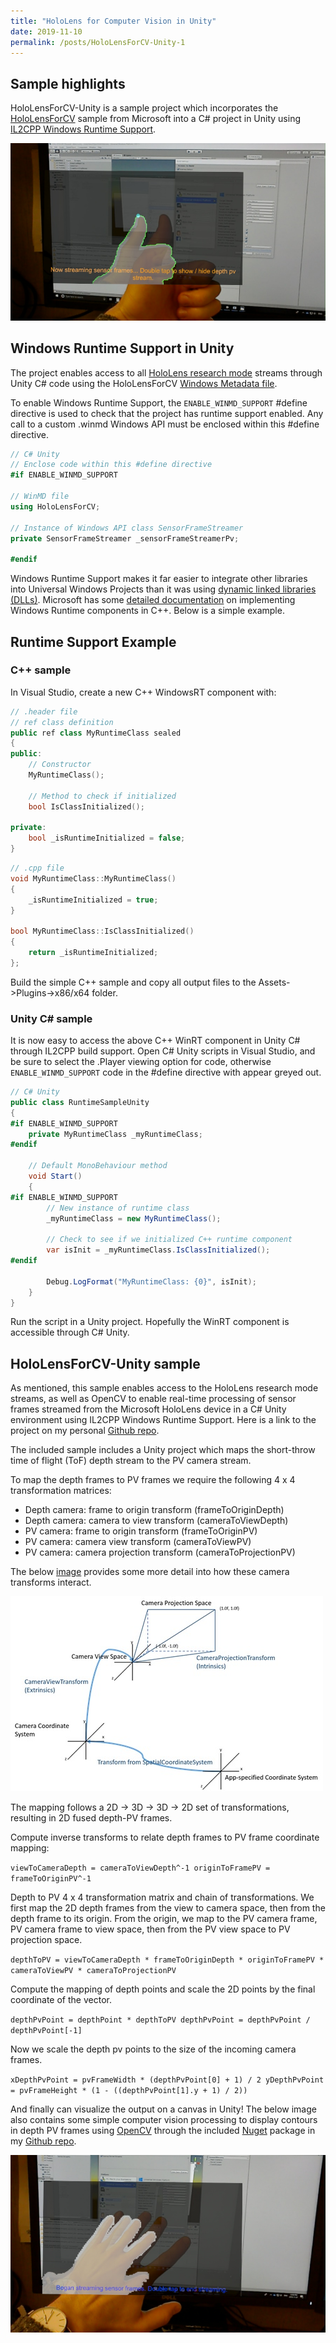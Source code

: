 ```yaml
---
title: "HoloLens for Computer Vision in Unity"
date: 2019-11-10
permalink: /posts/HoloLensForCV-Unity-1
---
```


## Sample highlights
HoloLensForCV-Unity is a sample project which incorporates the [HoloLensForCV](https://github.com/microsoft/HoloLensForCV) sample from Microsoft into a C# project in Unity using [IL2CPP Windows Runtime Support](https://docs.unity3d.com/2018.4/Documentation/Manual/IL2CPP-WindowsRuntimeSupport.html). 

![pv depth](/images/HoloLens-PvDepth-Example.jpg)


## Windows Runtime Support in Unity
The project enables access to all [HoloLens research mode](https://docs.microsoft.com/en-us/windows/mixed-reality/research-mode) streams through Unity C# code using the HoloLensForCV [Windows Metadata file](https://docs.microsoft.com/en-us/uwp/winrt-cref/winmd-files). 

To enable Windows Runtime Support, the `ENABLE_WINMD_SUPPORT` #define directive is used to check that the project has runtime support enabled. Any call to a custom .winmd Windows API must be enclosed within this #define directive.

``` C#
// C# Unity 
// Enclose code within this #define directive
#if ENABLE_WINMD_SUPPORT

// WinMD file
using HoloLensForCV;

// Instance of Windows API class SensorFrameStreamer
private SensorFrameStreamer _sensorFrameStreamerPv;

#endif
```

Windows Runtime Support makes it far easier to integrate other libraries into Universal Windows Projects than it was using [dynamic linked libraries (DLLs)](https://docs.microsoft.com/en-us/cpp/porting/how-to-use-existing-cpp-code-in-a-universal-windows-platform-app?view=vs-2019). Microsoft has some [detailed documentation](https://docs.microsoft.com/en-us/windows/uwp/winrt-components/creating-windows-runtime-components-in-cpp) on implementing Windows Runtime components in C++. Below is a simple example.

## Runtime Support Example
### C++ sample 
In Visual Studio, create a new C++ WindowsRT component with:
``` C++
// .header file
// ref class definition
public ref class MyRuntimeClass sealed
{
public:
    // Constructor
    MyRuntimeClass();

    // Method to check if initialized
    bool IsClassInitialized();

private:
    bool _isRuntimeInitialized = false;
}
```
``` C++
// .cpp file
void MyRuntimeClass::MyRuntimeClass()
{
    _isRuntimeInitialized = true;
}

bool MyRuntimeClass::IsClassInitialized()
{
    return _isRuntimeInitialized;
};
```
Build the simple C++ sample and copy all output files to the Assets->Plugins->x86/x64 folder.

### Unity C# sample
It is now easy to access the above C++ WinRT component in Unity C# through IL2CPP build support. Open C# Unity scripts in Visual Studio, and be sure to select the .Player viewing option for code, otherwise `ENABLE_WINMD_SUPPORT` code in the #define directive with appear greyed out.

``` C#
// C# Unity
public class RuntimeSampleUnity
{
#if ENABLE_WINMD_SUPPORT
    private MyRuntimeClass _myRuntimeClass;
#endif

    // Default MonoBehaviour method
    void Start()
    {
#if ENABLE_WINMD_SUPPORT
        // New instance of runtime class
        _myRuntimeClass = new MyRuntimeClass();

        // Check to see if we initialized C++ runtime component
        var isInit = _myRuntimeClass.IsClassInitialized();
#endif

        Debug.LogFormat("MyRuntimeClass: {0}", isInit);
    }
}
```
Run the script in a Unity project. Hopefully the WinRT component is accessible through C# Unity.

## HoloLensForCV-Unity sample
As mentioned, this sample enables access to the HoloLens research mode streams, as well as OpenCV to enable real-time processing of sensor frames streamed from the Microsoft HoloLens device in a C# Unity environment using IL2CPP Windows Runtime Support. Here is a link to the project on my personal [Github repo](https://github.com/doughtmw/HoloLensForCV-Unity).

The included sample includes a Unity project which maps the short-throw time of flight (ToF) depth stream to the PV camera stream.

To map the depth frames to PV frames we require the following 4 x 4 transformation matrices:
- Depth camera: frame to origin transform (frameToOriginDepth)
- Depth camera: camera to view transform (cameraToViewDepth)
- PV camera: frame to origin transform (frameToOriginPV)
- PV camera: camera view transform (cameraToViewPV)
- PV camera: camera projection transform (cameraToProjectionPV)

The below [image](https://github.com/MicrosoftDocs/mixed-reality/blob/1e5d3036ce48120106af6cd8647c2aaaff21a881/mixed-reality-docs/locatable-camera.md) provides some more detail into how these camera transforms interact.

![pv depth](/images/camera-transforms.jpg)


The mapping follows a 2D -> 3D -> 3D -> 2D set of transformations, resulting in 2D fused depth-PV frames.

Compute inverse transforms to relate depth frames to PV frame coordinate mapping:

`
viewToCameraDepth = cameraToViewDepth^-1
originToFramePV = frameToOriginPV^-1
`

Depth to PV 4 x 4 transformation matrix and chain of transformations. We first map the 2D depth frames from the view to camera space, then from the depth frame to its origin. From the origin, we map to the PV camera frame, PV camera frame to view space, then from the PV view space to PV projection space.

`
depthToPV = viewToCameraDepth * frameToOriginDepth * originToFramePV * cameraToViewPV * cameraToProjectionPV
`

Compute the mapping of depth points and scale the 2D points by the final coordinate of the vector.

`
depthPvPoint = depthPoint * depthToPV
depthPvPoint = depthPvPoint / depthPvPoint[-1]
`

Now we scale the depth pv points to the size of the incoming camera frames.

`
xDepthPvPoint = pvFrameWidth * (depthPvPoint[0] + 1) / 2
yDepthPvPoint = pvFrameHeight * (1 - ((depthPvPoint[1].y + 1) / 2))
`

And finally can visualize the output on a canvas in Unity! The below image also contains some simple computer vision processing to display contours in depth PV frames using [OpenCV](https://opencv.org/) through the included [Nuget](https://docs.microsoft.com/en-us/nuget/what-is-nuget) package in my [Github repo](https://github.com/doughtmw/HoloLensForCV-Unity).


![pv depth](/images/HoloLens-PvDepth-Example-2.jpg)
